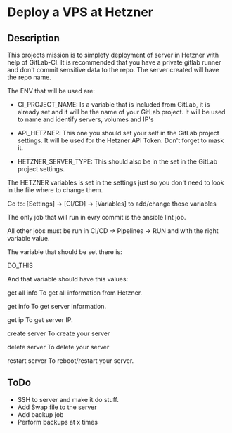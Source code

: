 # Deploy a VPS at Hetzner


## Description

This projects mission is to simplefy deployment of server in Hetzner with help of GitLab-CI.
It is recommended that you have a private gitlab runner and don't commit sensitive data to the repo.
The server created will have the repo name.

The ENV that will be used are:

* CI_PROJECT_NAME: Is a variable that is included from GitLab, it is already set and it will be the name of your GitLab project. It will be used to name and identify servers, volumes and IP's

* API_HETZNER: This one you should set your self in the GitLab project settings. It will be used for the Hetzner API Token. Don't forget to mask it.

* HETZNER_SERVER_TYPE: This should also be in the set in the GitLab project settings.

The HETZNER variables is set in the settings just so you don't need to look in the file where to change them.

Go to: [Settings] -> [CI/CD] -> [Variables] to add/change those variables


The only job that will run in evry commit is the ansible lint job.

All other jobs must be run in CI/CD -> Pipelines -> RUN and with the right variable value.

The variable that should be set there is:

DO_THIS

And that variable should have this values:

get all info    To get all information from Hetzner.

get info        To get server information.

get ip          To get server IP.

create server   To create your server

delete server   To delete your server

restart server  To reboot/restart your server.


## ToDo

 * SSH to server and make it do stuff.
 * Add Swap file to the server
 * Add backup job
 * Perform backups at x times
